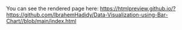 You can see the rendered page here: https://htmlpreview.github.io/?https://github.com/IbrahemHadidy/Data-Visualization-using-Bar-Chart//blob/main/index.html
